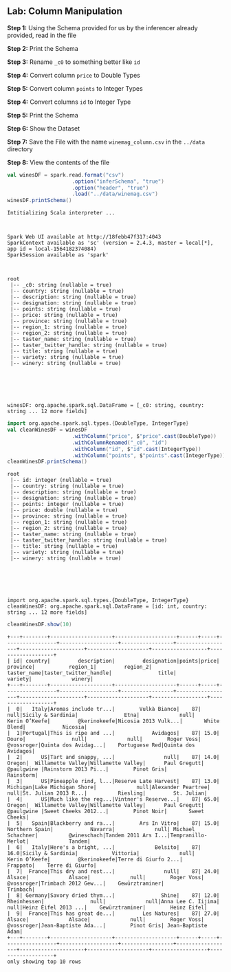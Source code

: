
## Lab: Column Manipulation

**Step 1:** Using the Schema provided for us by the inferencer already provided, read in the file

**Step 2:** Print the Schema

**Step 3:** Rename `_c0` to something better like `id`

**Step 4:** Convert column `price` to Double Types

**Step 5:** Convert column `points` to Integer Types

**Step 4:** Convert columns `id` to Integer Type

**Step 5:** Print the Schema

**Step 6:** Show the Dataset

**Step 7:** Save the File with the name `winemag_column.csv` in the `../data` directory

**Step 8:** View the contents of the file


```scala
val winesDF = spark.read.format("csv")
                     .option("inferSchema", "true")
                     .option("header", "true")
                     .load("../data/winemag.csv")
winesDF.printSchema()
```


    Intitializing Scala interpreter ...



    Spark Web UI available at http://18febb47f317:4043
    SparkContext available as 'sc' (version = 2.4.3, master = local[*], app id = local-1564182374084)
    SparkSession available as 'spark'
    


    root
     |-- _c0: string (nullable = true)
     |-- country: string (nullable = true)
     |-- description: string (nullable = true)
     |-- designation: string (nullable = true)
     |-- points: string (nullable = true)
     |-- price: string (nullable = true)
     |-- province: string (nullable = true)
     |-- region_1: string (nullable = true)
     |-- region_2: string (nullable = true)
     |-- taster_name: string (nullable = true)
     |-- taster_twitter_handle: string (nullable = true)
     |-- title: string (nullable = true)
     |-- variety: string (nullable = true)
     |-- winery: string (nullable = true)
    
    




    winesDF: org.apache.spark.sql.DataFrame = [_c0: string, country: string ... 12 more fields]
    




```scala
import org.apache.spark.sql.types.{DoubleType, IntegerType}
val cleanWinesDF = winesDF
                     .withColumn("price", $"price".cast(DoubleType))
                     .withColumnRenamed("_c0", "id")
                     .withColumn("id", $"id".cast(IntegerType))
                     .withColumn("points", $"points".cast(IntegerType))
cleanWinesDF.printSchema()
```

    root
     |-- id: integer (nullable = true)
     |-- country: string (nullable = true)
     |-- description: string (nullable = true)
     |-- designation: string (nullable = true)
     |-- points: integer (nullable = true)
     |-- price: double (nullable = true)
     |-- province: string (nullable = true)
     |-- region_1: string (nullable = true)
     |-- region_2: string (nullable = true)
     |-- taster_name: string (nullable = true)
     |-- taster_twitter_handle: string (nullable = true)
     |-- title: string (nullable = true)
     |-- variety: string (nullable = true)
     |-- winery: string (nullable = true)
    
    




    import org.apache.spark.sql.types.{DoubleType, IntegerType}
    cleanWinesDF: org.apache.spark.sql.DataFrame = [id: int, country: string ... 12 more fields]
    




```scala
cleanWinesDF.show(10)
```

    +---+--------+--------------------+--------------------+------+-----+-----------------+-------------------+-----------------+------------------+---------------------+--------------------+------------------+-------------------+
    | id| country|         description|         designation|points|price|         province|           region_1|         region_2|       taster_name|taster_twitter_handle|               title|           variety|             winery|
    +---+--------+--------------------+--------------------+------+-----+-----------------+-------------------+-----------------+------------------+---------------------+--------------------+------------------+-------------------+
    |  0|   Italy|Aromas include tr...|        Vulkà Bianco|    87| null|Sicily & Sardinia|               Etna|             null|     Kerin O’Keefe|         @kerinokeefe|Nicosia 2013 Vulk...|       White Blend|            Nicosia|
    |  1|Portugal|This is ripe and ...|            Avidagos|    87| 15.0|            Douro|               null|             null|        Roger Voss|           @vossroger|Quinta dos Avidag...|    Portuguese Red|Quinta dos Avidagos|
    |  2|      US|Tart and snappy, ...|                null|    87| 14.0|           Oregon|  Willamette Valley|Willamette Valley|      Paul Gregutt|          @paulgwine |Rainstorm 2013 Pi...|        Pinot Gris|          Rainstorm|
    |  3|      US|Pineapple rind, l...|Reserve Late Harvest|    87| 13.0|         Michigan|Lake Michigan Shore|             null|Alexander Peartree|                 null|St. Julian 2013 R...|          Riesling|         St. Julian|
    |  4|      US|Much like the reg...|Vintner's Reserve...|    87| 65.0|           Oregon|  Willamette Valley|Willamette Valley|      Paul Gregutt|          @paulgwine |Sweet Cheeks 2012...|        Pinot Noir|       Sweet Cheeks|
    |  5|   Spain|Blackberry and ra...|        Ars In Vitro|    87| 15.0|   Northern Spain|            Navarra|             null| Michael Schachner|          @wineschach|Tandem 2011 Ars I...|Tempranillo-Merlot|             Tandem|
    |  6|   Italy|Here's a bright, ...|             Belsito|    87| 16.0|Sicily & Sardinia|           Vittoria|             null|     Kerin O’Keefe|         @kerinokeefe|Terre di Giurfo 2...|          Frappato|    Terre di Giurfo|
    |  7|  France|This dry and rest...|                null|    87| 24.0|           Alsace|             Alsace|             null|        Roger Voss|           @vossroger|Trimbach 2012 Gew...|    Gewürztraminer|           Trimbach|
    |  8| Germany|Savory dried thym...|               Shine|    87| 12.0|      Rheinhessen|               null|             null|Anna Lee C. Iijima|                 null|Heinz Eifel 2013 ...|    Gewürztraminer|        Heinz Eifel|
    |  9|  France|This has great de...|         Les Natures|    87| 27.0|           Alsace|             Alsace|             null|        Roger Voss|           @vossroger|Jean-Baptiste Ada...|        Pinot Gris| Jean-Baptiste Adam|
    +---+--------+--------------------+--------------------+------+-----+-----------------+-------------------+-----------------+------------------+---------------------+--------------------+------------------+-------------------+
    only showing top 10 rows
    
    

